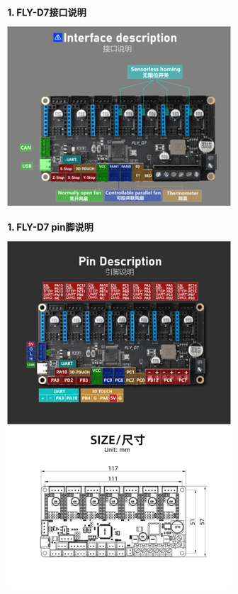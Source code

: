 ## 1. FLY-D7接口说明

![pin](../../images/boards/fly_d7/interface.png)

## 1. FLY-D7 pin脚说明

![pin](../../images/boards/fly_d7/pin.jpg)
